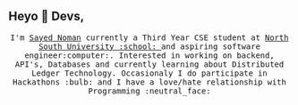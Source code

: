 ## Heyo :wave: Devs, 

<p align="center">
  <samp>
    I'm <a href="https://coderjojo.netlify.app/">Sayed Noman</a> currently a Third Year CSE student at <a href="http://www.northsouth.edu/">North South University :school: </a> and aspiring software engineer:computer:. Interested in working on backend, API's, Databases and currently learning about Distributed Ledger Technology. Occasionaly I do participate in Hackathons :bulb: and I have a love/hate relationship with Programming :neutral_face:
  </samp>
</p>





<!-- - 👋 Hi, I’m @Sayed-Noman
- 👀 I’m interested in ...
- 🌱 I’m currently learning ...
- 💞️ I’m looking to collaborate on ...
- 📫 How to reach me ...
-->

<!---
Sayed-Noman/Sayed-Noman is a ✨ special ✨ repository because its `README.md` (this file) appears on your GitHub profile.
You can click the Preview link to take a look at your changes.
--->
